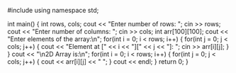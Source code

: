 #include <iostream>
using namespace std;

int main() {
    int rows, cols;
    cout << "Enter number of rows: ";
    cin >> rows;
    cout << "Enter number of columns: ";
    cin >> cols;
    int arr[100][100];
    cout << "Enter elements of the array:\n";
    for(int i = 0; i < rows; i++) {
        for(int j = 0; j < cols; j++) {
            cout << "Element at [" << i << "][" << j << "]: ";
            cin >> arr[i][j];
        }
    }
    cout << "\n2D Array is:\n";
    for(int i = 0; i < rows; i++) {
        for(int j = 0; j < cols; j++) {
            cout << arr[i][j] << " ";
        }
        cout << endl;
    }
    return 0;
}
